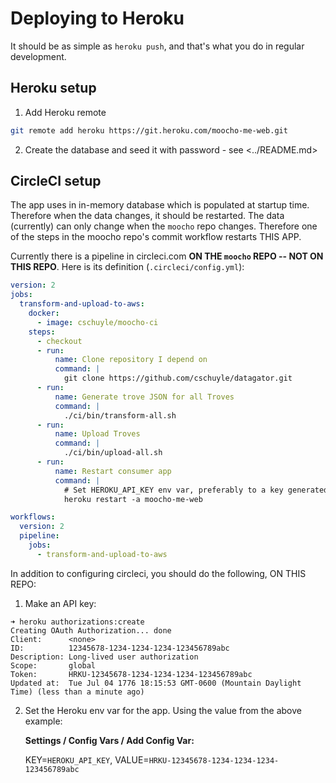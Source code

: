 # Deploying to Heroku

It should be as simple as `heroku push`, and that's what you do in regular development.

## Heroku setup

1. Add Heroku remote

```bash
git remote add heroku https://git.heroku.com/moocho-me-web.git
```

2. Create the database and seed it with password - see <../README.md>

## CircleCI setup

The app uses in in-memory database which is populated at startup time. Therefore when the data changes, it should be restarted. The data (currently) can only change when the `moocho` repo changes. Therefore one of the steps in the moocho repo's commit workflow restarts THIS APP.

Currently there is a pipeline in circleci.com **ON THE `moocho` REPO -- NOT ON THIS REPO**. Here is its definition (`.circleci/config.yml`):

```yaml
version: 2
jobs:
  transform-and-upload-to-aws:
    docker:
      - image: cschuyle/moocho-ci
    steps:
      - checkout
      - run:
          name: Clone repository I depend on
          command: |
            git clone https://github.com/cschuyle/datagator.git
      - run:
          name: Generate trove JSON for all Troves
          command: |
            ./ci/bin/transform-all.sh
      - run:
          name: Upload Troves
          command: |
            ./ci/bin/upload-all.sh
      - run:
          name: Restart consumer app
          command: |
            # Set HEROKU_API_KEY env var, preferably to a key generated using `heroku authorizations:create`
            heroku restart -a moocho-me-web

workflows:
  version: 2
  pipeline:
    jobs:
      - transform-and-upload-to-aws
```

In addition to configuring circleci, you should do the following, ON THIS REPO:

1. Make an API key:

```console
➜ heroku authorizations:create
Creating OAuth Authorization... done
Client:      <none>
ID:          12345678-1234-1234-1234-123456789abc
Description: Long-lived user authorization
Scope:       global
Token:       HRKU-12345678-1234-1234-1234-123456789abc
Updated at:  Tue Jul 04 1776 18:15:53 GMT-0600 (Mountain Daylight Time) (less than a minute ago)
```

2. Set the Heroku env var for the app. Using the value from the above example:

   **Settings / Config Vars / Add Config Var:**
   
   KEY=`HEROKU_API_KEY`, VALUE=`HRKU-12345678-1234-1234-1234-123456789abc`
